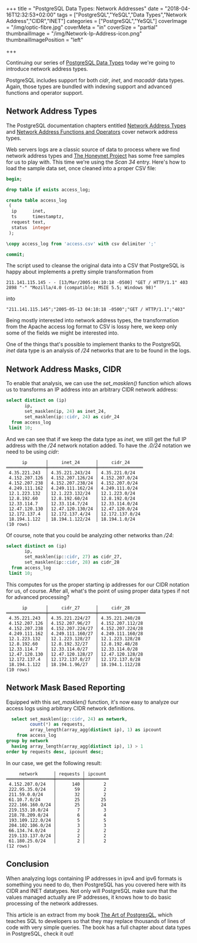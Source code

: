 +++
title = "PostgreSQL Data Types: Network Addresses"
date = "2018-04-16T12:32:53+02:00"
tags = ["PostgreSQL","YeSQL","Data Types","Network Address","CIDR","INET"]
categories = ["PostgreSQL","YeSQL"]
coverImage = "/img/optic-fibre.jpg"
coverMeta = "in"
coverSize = "partial"
thumbnailImage = "/img/Network-Ip-Address-icon.png"
thumbnailImagePosition = "left"

+++

Continuing our series of [PostgreSQL Data Types](/tags/data-types/) today
we're going to introduce network address types.

PostgreSQL includes support for both *cidr*, *inet*, and *macaddr* data
types. Again, those types are bundled with indexing support and advanced
functions and operator support.

<!--more-->
<!--toc-->

## Network Address Types

The PostgreSQL documentation chapters entitled [Network Address
Types](https://www.postgresql.org/docs/current/static/datatype-net-types.html)
and [Network Address Functions and
Operators](https://www.postgresql.org/docs/current/static/functions-net.html)
cover network address types.

Web servers logs are a classic source of data to process where we find
network address types and [The Honeynet
Project](http://old.honeynet.org/scans/scan34/) has some free samples for us
to play with. This time we're using the *Scan 34* entry. Here's how to load
the sample data set, once cleaned into a proper CSV file:

~~~ sql
begin;

drop table if exists access_log;

create table access_log
 (
  ip      inet,
  ts      timestamptz,
  request text,
  status  integer
 );

\copy access_log from 'access.csv' with csv delimiter ';'

commit;
~~~

The script used to cleanse the original data into a CSV that PostgreSQL is
happy about implements a pretty simple transformation from

~~~
211.141.115.145 - - [13/Mar/2005:04:10:18 -0500] "GET / HTTP/1.1" 403 2898 "-" "Mozilla/4.0 (compatible; MSIE 5.5; Windows 98)"
~~~

into 

~~~ csv
"211.141.115.145";"2005-05-13 04:10:18 -0500";"GET / HTTP/1.1";"403"
~~~

Being mostly interested into network address types, the transformation from
the Apache access log format to CSV is lossy here, we keep only some of the
fields we might be interested into.

One of the things that's possible to implement thanks to the PostgreSQL
*inet* data type is an analysis of */24* networks that are to be found in
the logs.

## Network Address Masks, CIDR

To enable that analysis, we can use the *set_masklen()* function which
allows us to transforms an IP address into an arbitrary CIDR network
address:

~~~ sql
select distinct on (ip)
       ip,
       set_masklen(ip, 24) as inet_24,
       set_masklen(ip::cidr, 24) as cidr_24
  from access_log
 limit 10;
~~~

And we can see that if we keep the data type as *inet*, we still get the
full IP address with the */24* network notation added. To have the *.0/24*
notation we need to be using *cidr*:

~~~ pqsl
      ip       │     inet_24      │     cidr_24     
═══════════════╪══════════════════╪═════════════════
 4.35.221.243  │ 4.35.221.243/24  │ 4.35.221.0/24
 4.152.207.126 │ 4.152.207.126/24 │ 4.152.207.0/24
 4.152.207.238 │ 4.152.207.238/24 │ 4.152.207.0/24
 4.249.111.162 │ 4.249.111.162/24 │ 4.249.111.0/24
 12.1.223.132  │ 12.1.223.132/24  │ 12.1.223.0/24
 12.8.192.60   │ 12.8.192.60/24   │ 12.8.192.0/24
 12.33.114.7   │ 12.33.114.7/24   │ 12.33.114.0/24
 12.47.120.130 │ 12.47.120.130/24 │ 12.47.120.0/24
 12.172.137.4  │ 12.172.137.4/24  │ 12.172.137.0/24
 18.194.1.122  │ 18.194.1.122/24  │ 18.194.1.0/24
(10 rows)
~~~

Of course, note that you could be analyzing other networks than */24*:

~~~ sql
select distinct on (ip)
       ip,
       set_masklen(ip::cidr, 27) as cidr_27,
       set_masklen(ip::cidr, 28) as cidr_28
  from access_log
 limit 10;
~~~

This computes for us the proper starting ip addresses for our CIDR notation
for us, of course. After all, what's the point of using proper data types if
not for advanced processing?

~~~ psql
      ip       │     cidr_27      │     cidr_28      
═══════════════╪══════════════════╪══════════════════
 4.35.221.243  │ 4.35.221.224/27  │ 4.35.221.240/28
 4.152.207.126 │ 4.152.207.96/27  │ 4.152.207.112/28
 4.152.207.238 │ 4.152.207.224/27 │ 4.152.207.224/28
 4.249.111.162 │ 4.249.111.160/27 │ 4.249.111.160/28
 12.1.223.132  │ 12.1.223.128/27  │ 12.1.223.128/28
 12.8.192.60   │ 12.8.192.32/27   │ 12.8.192.48/28
 12.33.114.7   │ 12.33.114.0/27   │ 12.33.114.0/28
 12.47.120.130 │ 12.47.120.128/27 │ 12.47.120.128/28
 12.172.137.4  │ 12.172.137.0/27  │ 12.172.137.0/28
 18.194.1.122  │ 18.194.1.96/27   │ 18.194.1.112/28
(10 rows)
~~~

## Network Mask Based Reporting

Equipped with this *set_masklen()* function, it's now easy to analyze our
access logs using arbitrary CIDR network definitions.

~~~ sql
  select set_masklen(ip::cidr, 24) as network,
         count(*) as requests,
         array_length(array_agg(distinct ip), 1) as ipcount
    from access_log
group by network
  having array_length(array_agg(distinct ip), 1) > 1
order by requests desc, ipcount desc;
~~~

In our case, we get the following result:

~~~ psql
     network      │ requests │ ipcount 
══════════════════╪══════════╪═════════
 4.152.207.0/24   │      140 │       2
 222.95.35.0/24   │       59 │       2
 211.59.0.0/24    │       32 │       2
 61.10.7.0/24     │       25 │      25
 222.166.160.0/24 │       25 │      24
 219.153.10.0/24  │        7 │       3
 218.78.209.0/24  │        6 │       4
 193.109.122.0/24 │        5 │       5
 204.102.106.0/24 │        3 │       3
 66.134.74.0/24   │        2 │       2
 219.133.137.0/24 │        2 │       2
 61.180.25.0/24   │        2 │       2
(12 rows)
~~~

## Conclusion

When analyzing logs containing IP addresses in ipv4 and ipv6 formats is
something you need to do, then PostgreSQL has you covered here with its CIDR
and INET datatypes. Not only will PostgreSQL make sure that the values
managed actually are IP addresses, it knows how to do basic processing of
the network addresses.

This article is an extract from my book [The Art of
PostgresQL](https://theartofpostgresql.com), which teaches SQL to developers
so that they may replace thousands of lines of code with very simple
queries. The book has a full chapter about data types in PostgreSQL, check
it out!
